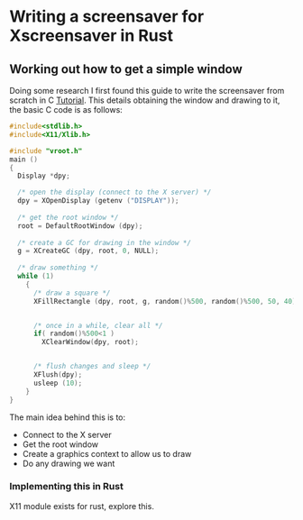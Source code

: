 # Writing a screensaver for Xscreensaver in Rust

## Working out how to get a simple window

Doing some research I first found this guide to write the screensaver from scratch in C [Tutorial](https://www.diag.uniromal.it/~liberato/screensaver/). This details obtaining the window and drawing to it, the basic C code is as follows:

```C
#include<stdlib.h>
#include<X11/Xlib.h>

#include "vroot.h"
main ()
{
  Display *dpy;

  /* open the display (connect to the X server) */
  dpy = XOpenDisplay (getenv ("DISPLAY"));
  
  /* get the root window */
  root = DefaultRootWindow (dpy);
  
  /* create a GC for drawing in the window */
  g = XCreateGC (dpy, root, 0, NULL);
  
  /* draw something */
  while (1)
    {
      /* draw a square */
      XFillRectangle (dpy, root, g, random()%500, random()%500, 50, 40);


      /* once in a while, clear all */
      if( random()%500<1 )
        XClearWindow(dpy, root);


      /* flush changes and sleep */
      XFlush(dpy);
      usleep (10);
    }
}
```

The main idea behind this is to:

- Connect to the X server
- Get the root window
- Create a graphics context to allow us to draw
- Do any drawing we want

### Implementing this in Rust

X11 module exists for rust, explore this.
